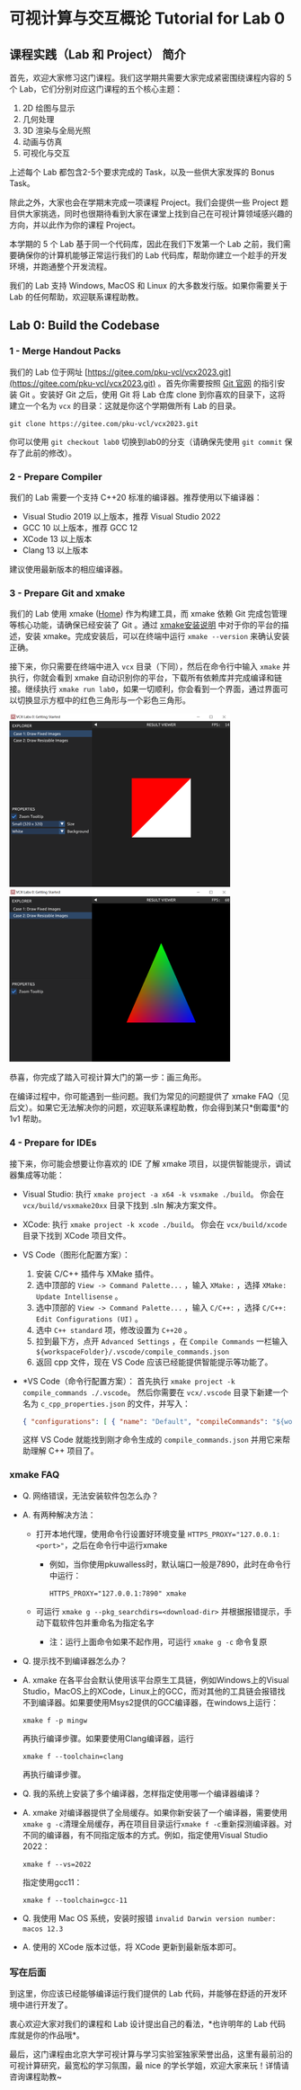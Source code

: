# 可视计算与交互概论 Tutorial for Lab 0

## 课程实践（Lab 和 Project） 简介

首先，欢迎大家修习这门课程。我们这学期共需要大家完成紧密围绕课程内容的 5 个 Lab，它们分别对应这门课程的五个核心主题：

 1. 2D 绘图与显示
 2. 几何处理
 3. 3D 渲染与全局光照
 4. 动画与仿真
 5. 可视化与交互

上述每个 Lab 都包含2-5个要求完成的 Task，以及一些供大家发挥的 Bonus Task。

除此之外，大家也会在学期末完成一项课程 Project。我们会提供一些 Project 题目供大家挑选，同时也很期待看到大家在课堂上找到自己在可视计算领域感兴趣的方向，并以此作为你的课程 Project。

本学期的 5 个 Lab 基于同一个代码库，因此在我们下发第一个 Lab 之前，我们需要确保你的计算机能够正常运行我们的 Lab 代码库，帮助你建立一个趁手的开发环境，并跑通整个开发流程。

我们的 Lab 支持 Windows, MacOS 和 Linux 的大多数发行版。如果你需要关于 Lab 的任何帮助，欢迎联系课程助教。

## Lab 0: Build the Codebase

### 1 - Merge Handout Packs

我们的 Lab 位于网址 [https://gitee.com/pku-vcl/vcx2023.git](https://gitee.com/pku-vcl/vcx2023.git) 。首先你需要按照 [Git 官网](https://git-scm.com/) 的指引安装 Git 。安装好 Git 之后，使用 Git 将 Lab 仓库 clone 到你喜欢的目录下，这将建立一个名为 `vcx` 的目录：这就是你这个学期做所有 Lab 的目录。

```shell
git clone https://gitee.com/pku-vcl/vcx2023.git
```

你可以使用 `git checkout lab0` 切换到lab0的分支（请确保先使用 `git commit` 保存了此前的修改）。

### 2 - Prepare Compiler

我们的 Lab 需要一个支持 C++20 标准的编译器。推荐使用以下编译器：

- Visual Studio 2019 以上版本，推荐 Visual Studio 2022
- GCC 10 以上版本，推荐 GCC 12
- XCode 13 以上版本
- Clang 13 以上版本

建议使用最新版本的相应编译器。

### 3 - Prepare Git and xmake

我们的 Lab 使用 xmake ([Home](https://xmake.io/)) 作为构建工具，而 xmake 依赖 Git 完成包管理等核心功能，请确保已经安装了 Git 。通过 [xmake安装说明](https://xmake.io/#/guide/installation) 中对于你的平台的描述，安装 xmake。完成安装后，可以在终端中运行 `xmake --version` 来确认安装正确。

接下来，你只需要在终端中进入 `vcx` 目录（下同），然后在命令行中输入 `xmake` 并执行，你就会看到 xmake 自动识别你的平台，下载所有依赖库并完成编译和链接。继续执行 `xmake run lab0`，如果一切顺利，你会看到一个界面，通过界面可以切换显示方框中的红色三角形与一个彩色三角形。

<img src="./images/lab0-case1.png" alt="case-1" style="zoom: 50%;" /><img src="./images/lab0-case2.png" alt="case-2" style="zoom: 50%;" />

恭喜，你完成了踏入可视计算大门的第一步：画三角形。

在编译过程中，你可能遇到一些问题。我们为常见的问题提供了 xmake FAQ（见后文）。如果它无法解决你的问题，欢迎联系课程助教，你会得到某只\*倒霉蛋\*的 1v1 帮助。

### 4 - Prepare for IDEs

接下来，你可能会想要让你喜欢的 IDE 了解 xmake 项目，以提供智能提示，调试器集成等功能：

 -  Visual Studio: 
    执行 `xmake project -a x64 -k vsxmake ./build`。
    你会在 `vcx/build/vsxmake20xx` 目录下找到 .sln 解决方案文件。

 -  XCode:
    执行 `xmake project -k xcode ./build`。
    你会在 `vcx/build/xcode` 目录下找到 XCode 项目文件。

 -  VS Code（图形化配置方案）：
    1. 安装 C/C++ 插件与 XMake 插件。
    2. 选中顶部的 `View -> Command Palette...` ，输入 `XMake:` ，选择 `XMake: Update Intellisense` 。
    3. 选中顶部的 `View -> Command Palette...` ，输入 `C/C++:` ，选择 `C/C++: Edit Configurations (UI)` 。
    4. 选中 `C++ standard` 项，修改设置为 `C++20` 。
    5. 拉到最下方，点开 `Advanced Settings` ，在 `Compile Commands` 一栏输入 `${workspaceFolder}/.vscode/compile_commands.json`
    6. 返回 cpp 文件，现在 VS Code 应该已经能提供智能提示等功能了。

 -  *VS Code（命令行配置方案）：
    首先执行 `xmake project -k compile_commands ./.vscode`。
    然后你需要在 `vcx/.vscode` 目录下新建一个名为 `c_cpp_properties.json` 的文件，并写入：
    
    ```json
    { "configurations": [ { "name": "Default", "compileCommands": "${workspaceFolder}/.vscode/compile_commands.json" } ], "version": 4 }
    ```
    
    这样 VS Code 就能找到刚才命令生成的 `compile_commands.json` 并用它来帮助理解 C++ 项目了。

### xmake FAQ

- Q. 网络错误，无法安装软件包怎么办？

- A. 有两种解决方法：
  - 打开本地代理，使用命令行设置好环境变量 `HTTPS_PROXY="127.0.0.1:<port>"`，之后在命令行中运行xmake
  
    + 例如，当你使用pkuwalless时，默认端口一般是7890，此时在命令行中运行：
  
      ```shell
      HTTPS_PROXY="127.0.0.1:7890" xmake
      ```
  
  - 可运行 `xmake g --pkg_searchdirs=<download-dir>` 并根据报错提示，手动下载软件包并重命名为指定名字
  
    - 注：运行上面命令如果不起作用，可运行 `xmake g -c` 命令复原
  
- Q. 提示找不到编译器怎么办？

- A. xmake 在各平台会默认使用该平台原生工具链，例如Windows上的Visual Studio，MacOS上的XCode，Linux上的GCC，而对其他的工具链会报错找不到编译器。如果要使用Msys2提供的GCC编译器，在windows上运行：
  ```shell
  xmake f -p mingw
  ```
  再执行编译步骤。如果要使用Clang编译器，运行
  ```shell
  xmake f --toolchain=clang
  ```
  再执行编译步骤。

- Q. 我的系统上安装了多个编译器，怎样指定使用哪一个编译器编译？

- A. xmake 对编译器提供了全局缓存。如果你新安装了一个编译器，需要使用`xmake g -c`清理全局缓存，再在项目目录运行`xmake f -c`重新探测编译器。对不同的编译器，有不同指定版本的方式。例如，指定使用Visual Studio 2022：
  ```shell
  xmake f --vs=2022
  ```
  指定使用gcc11：
  ```shell
  xmake f --toolchain=gcc-11
  ```

- Q. 我使用 Mac OS 系统，安装时报错 `invalid Darwin version number: macos 12.3`

- A. 使用的 XCode 版本过低，将 XCode 更新到最新版本即可。

### 写在后面

到这里，你应该已经能够编译运行我们提供的 Lab 代码，并能够在舒适的开发环境中进行开发了。

衷心欢迎大家对我们的课程和 Lab 设计提出自己的看法，\*也许明年的 Lab 代码库就是你的作品哦\*。

最后，这门课程由北京大学可视计算与学习实验室独家荣誉出品，这里有最前沿的可视计算研究，最宽松的学习氛围，最 nice 的学长学姐，欢迎大家来玩！详情请咨询课程助教~
